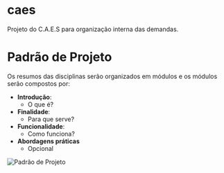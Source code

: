# caes

Projeto do C.A.E.S para organização interna das demandas.

# Padrão de Projeto

Os resumos das disciplinas serão organizados em módulos e os módulos serão compostos por:
- **Introdução**:
  - O que é?
- **Finalidade**:
  - Para que serve?
- **Funcionalidade**:
  - Como funciona?
- **Abordagens práticas** 
  - Opcional

![Padrão de Projeto](imagens/PadrãoDeProjeto.png)